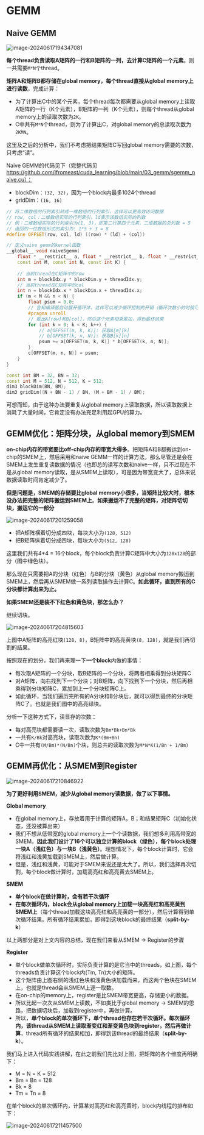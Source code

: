 # GEMM

## Naive GEMM

![image-20240617194347081](GEMM.assets/image-20240617194347081.png)

**每个thread负责读取A矩阵的一行和B矩阵的一列，去计算C矩阵的一个元素**。则一共需要`M*N`个thread。

**矩阵A和矩阵B都存储在global memory，每个thread直接从global memory上进行读数**，完成计算：

- 为了计算出C中的某个元素，每个thread每次都需要从global memory上读取A矩阵的一行（K个元素），B矩阵的一列（K个元素），则每个thread从global memory上的读取次数为`2K`。
- C中共有`M*N`个thread，则为了计算出C，对global memory的总读取次数为`2KMN`。

这里及之后的分析中，我们不考虑把结果矩阵C写回global memory需要的次数，只考虑“读”。

Naive GEMM的代码见下（完整代码见 https://github.com/ifromeast/cuda_learning/blob/main/03_gemm/sgemm_naive.cu）：

- blockDim：`(32, 32)`，因为一个block内最多1024个thread
- gridDim：`(16, 16)`

```c++
// 将二维数组的行列索引转成一维数组的行列索引，这样可以更高效访问数据
// row, col：二维数组实际的行列索引，ld表示该数组实际的列数
// 例：二维数组实际的行列索引为(1, 3)，即第二行第四个元素，二维数据的总列数 = 5
// 返回的一位数组形式的索引为: 1*5 + 3 = 8
#define OFFSET(row, col, ld) ((row) * (ld) + (col))

// 定义naive gemm的kernel函数
__global__ void naiveSgemm(
    float * __restrict__ a, float * __restrict__ b, float * __restrict__ c,
    const int M, const int N, const int K) {
    
    // 当前thread在C矩阵中的row
    int m = blockIdx.y * blockDim.y + threadIdx.y;
    // 当前thread在C矩阵中的col
    int n = blockIdx.x * blockDim.x + threadIdx.x;
    if (m < M && n < N) {
        float psum = 0.0;
        // 告知编译器自动展开循环体，这样可以减少循环控制的开销（循环次数小的时候可以这么做）
        #pragma unroll
        // 取出A[row]和B[col]，然后逐个元素相乘累加，得到最终结果
        for (int k = 0; k < K; k++) {
            // a[OFFSET(m, k, K)]: 获取A[m][k]
            // b[OFFSET(k, n, N)]: 获取B[k][n]
            psum += a[OFFSET(m, k, K)] * b[OFFSET(k, n, N)];
        }
        c[OFFSET(m, n, N)] = psum;
    }
}

const int BM = 32, BN = 32;
const int M = 512, N = 512, K = 512;
dim3 blockDim(BN, BM);
dim3 gridDim((N + BN - 1) / BN, (M + BM - 1) / BM);
```

可想而知，由于这种办法要重复从global memory上读取数据，所以读取数据上消耗了大量时间，它肯定没有办法充足利用起GPU的算力。

## GEMM优化：矩阵分块，从global memory到SMEM

**on-chip内存的带宽要比off-chip内存的带宽大得多**。把矩阵A和B都搬运到on-chip的SMEM上，然后采用和naive GEMM一样的计算方法，那么尽管还是会在SMEM上发生重复读数据的情况（也即总的读写次数和naive一样，只不过现在不是从global memory读取，是从SMEM上读取），可是因为带宽变大了，总体来说数据读取时间肯定减少了。

**但是问题是，SMEM的存储要比global memory小很多，当矩阵比较大时，根本没办法把完整的矩阵搬运到SMEM上**。**如果搬运不了完整的矩阵，对矩阵切切块，搬运它的一部分**

![image-20240617201259058](GEMM.assets/image-20240617201259058.png)

- 把A矩阵横着切分成四块，每块大小为`(128, 512)`
- 把B矩阵纵着切分成四块，每块大小为`(512, 128)`

这里我们共有4*4 = 16个block，每个block负责计算C矩阵中大小为`128x128`的部分（图中绿色块）。

那么现在只需要把A的分块（红色）与B的分块（黄色）从global memory搬运到SMEM上，然后再从SMEM做一系列读取操作去计算C。**如此循环，直到所有的C分块都计算出来为止。**

**如果SMEM还是装不下红色和黄色块，那怎么办？**

继续切块。

![image-20240617204815603](GEMM.assets/image-20240617204815603.png)

上图中A矩阵的高亮红块`(128, 8)`，B矩阵中的高亮黄块`(8, 128)`，就是我们再切割的结果。

按照现在的划分，我们再来理一下**一个block**内做的事情：

- 每次取A矩阵的一个分块，取B矩阵的一个分块，将两者相乘得到分块矩阵C
- 对A矩阵，向右找到下一个分块；对B矩阵，向下找到下一个分块，然后再相乘得到分块矩阵C，累加到上一个分块矩阵C上。
- 如此循环，当我们遍历完所有的A分块和B分块后，就可以得到最终的分块矩阵C了。也就是我们图中的高亮绿块。

分析一下这种方式下，读显存的次数：

- 每对高亮块都需要读一次，读取次数为`Bm*Bk+Bn*Bk`
- 一共有`K/Bk`对高亮块，读取次数为`K*(Bm+Bn)`
- C中一共有`(M/Bm)*(N/Bn)`个块，则总共的读取次数为`M*N*K(1/Bn + 1/Bm)`

## GEMM再优化：从SMEM到Register

![image-20240617210846922](GEMM.assets/image-20240617210846922.png)

**为了更好利用SMEM，减少从global memory读数据，做了以下事情。**

**Global memory**

- 在global memory上，存放着用于计算的矩阵A，B；和结果矩阵C（初始化状态，还没被算出来）
- 我们不想从低带宽的global memory上一个个读数据，我们想多利用高带宽的SMEM。**因此我们设计了16个可以独立计算的block（绿色），每个block处理一块A（浅红色）与一块B（浅黄色）**。理想情况下，每个block计算时，它会将浅红和浅黄加载到SMEM上，然后做计算。
- 但是，浅红和浅黄，可能对于SMEM来说还是太大了。所以，我们选择再次切割，每个block做计算时，加载高亮红和高亮黄去SMEM上。

**SMEM**

- **单个block在做计算时，会有若干次循环**
- **在每次循环内，block会从global memory上加载一块高亮红和高亮黄到SMEM上**（每个thread加载这块高亮红和高亮黄的一部分），然后计算得到单次循环结果。所有循环结果累加，即得到这块block的最终结果（**split-by-k**）

以上两部分是对上文内容的总结，现在我们来看从SMEM -> Register的步骤

**Register**

- 单个block做单次循环时，实际负责计算的是它当中的threads，如上图，每个threads负责计算这个block内(Tm, Tn)大小的矩阵。
- 这个矩阵由上图右侧的浅红色块和浅黄色块加载而来，而这两个色块在SMEM上，也就是thread会从SMEM上逐一取数。
- 在on-chip的memory上，register是比SMEM带宽更高，存储更小的数据。
- 所以比起一次次从SMEM上读数，不如类比于global memory -> SMEM的思路，把数据切块后，加载到register中，再做计算。
- 所以，**单个block的单次循环下，单个thread也存在若干次循环。每次循环内，该thread从SMEM上读取渐变红和渐变黄色块到register，然后再做计算**，thread所有循环的结果相加，即得到该thread的最终结果（**split-by-k**）。

我们马上进入代码实践讲解，在此之前我们先比对上图，把矩阵的各个维度再明确下：

- M = N = K = 512
- Bm = Bn = 128
- Bk = 8
- Tm = Tn = 8

在单个block的单次循环内，计算某对高亮红和高亮黄时，block内线程的排布如下：

![image-20240617211457500](GEMM.assets/image-20240617211457500-1718798272309.png)



